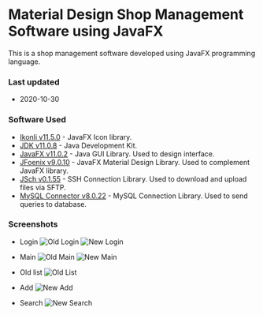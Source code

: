 # Material Design Shop Management Software using JavaFX
This is a shop management software developed using JavaFX programming language.   
### Last updated
* 2020-10-30

### Software Used
  * [Ikonli v11.5.0](https://github.com/kordamp/ikonli) - JavaFX Icon library.
  * [JDK v11.0.8](https://github.com/openjdk/jdk) - Java Development Kit.
  * [JavaFX v11.0.2](https://github.com/openjdk/jfx) - Java GUI Library. Used to design interface.
  * [JFoenix v9.0.10](https://github.com/jfoenixadmin/JFoenix) - JavaFX Material Design Library. Used to complement JavaFX library.
  * [JSch v0.1.55](https://github.com/is/jsch) - SSH Connection Library. Used to download and upload files via SFTP.
  * [MySQL Connector v8.0.22](https://github.com/mysql/mysql-connector-j) - MySQL Connection Library. Used to send queries to database.

### Screenshots
* Login
![Old Login](https://imgur.com/fodSYzQ.png)
![New Login](https://imgur.com/14H8ORR.png)

* Main
![Old Main](https://imgur.com/mWtFuA6.png)
![New Main](https://imgur.com/2Y7oQqR.png)

* Old list
![Old List](https://imgur.com/t2HnhJ4.png)

* Add
![New Add](https://imgur.com/2Y7oQqR.png)

* Search
![New Search](https://imgur.com/x7oon6T.png)



